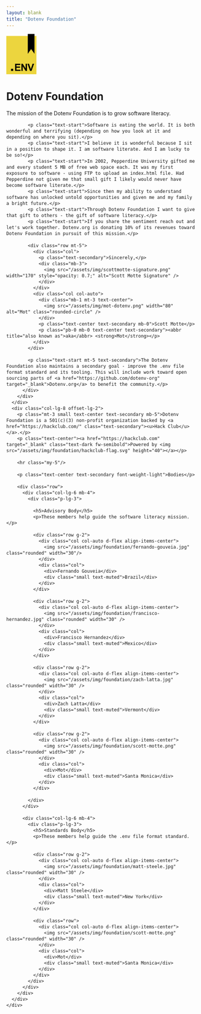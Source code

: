 ```yaml
---
layout: blank
title: "Dotenv Foundation"
---
```


<div class="container-fluid py-5 bg-yellow">
  <div class="container pt-0 mb-3">
    <div class="row">
      <div class="col-lg-8 offset-lg-2">
        <div class="text-center mb-2">
          <img src="/assets/img/dotenv-foundation.png" width="80" class="shadow-lg border border-dark rounded">
        </div>
        <h1 class="fw-bold text-center text-dark">Dotenv Foundation</h1>
        <p class="mb-4 text-center text-dark">
          The mission of the Dotenv Foundation is to grow software literacy.
        </p>
      </div>
    </div>
  </div>
</div>

<div class="container-fluid pb-3 bg-light">

  <div class="container pt-5 mb-3">
    <div class="row">
      <div class="col-lg-8 offset-lg-2">
        <div class="card border-muted">
          <div class="card-body p-lg-5 p-md-5">
            <p class="text-start text-secondary"></p>

            <p class="text-start">Software is eating the world. It is both wonderful and terrifying (depending on how you look at it and depending on where you sit).</p>
            <p class="text-start">I believe it is wonderful because I sit in a position to shape it. I am software literate. And I am lucky to be so!</p>
            <p class="text-start">In 2002, Pepperdine University gifted me and every student 5 MB of free web space each. It was my first exposure to software - using FTP to upload an index.html file. Had Pepperdine not given me that small gift I likely would never have become software literate.</p>
            <p class="text-start">Since then my ability to understand software has unlocked untold opportunities and given me and my family a bright future.</p>
            <p class="text-start">Through Dotenv Foundation I want to give that gift to others - the gift of software literacy.</p>
            <p class="text-start">If you share the sentiment reach out and let's work together. Dotenv.org is donating 10% of its revenues toward Dotenv Foundation in pursuit of this mission.</p>

            <div class="row mt-5">
              <div class="col">
                <p class="text-secondary">Sincerely,</p>
                <div class="mb-3">
                  <img src="/assets/img/scottmotte-signature.png" width="170" style="opacity: 0.7;" alt="Scott Motte Signature" />
                </div>
              </div>
              <div class="col col-auto">
                <div class="mb-1 mt-3 text-center">
                  <img src="/assets/img/mot-dotenv.png" width="80" alt="Mot" class="rounded-circle" />
                </div>
                <p class="text-center text-secondary mb-0">Scott Motte</p>
                <p class="pb-0 mb-0 text-center text-secondary"><abbr title="also known as">aka</abbr> <strong>Mot</strong></p>
              </div>
            </div>

            <p class="text-start mt-5 text-secondary">The Dotenv Foundation also maintains a secondary goal - improve the .env file format standard and its tooling. This will include work toward open sourcing parts of <a href="https://github.com/dotenv-org" target="_blank">Dotenv.org</a> to benefit the community.</p>
          </div>
        </div>
      </div>
      <div class="col-lg-8 offset-lg-2">
        <p class="mt-3 small text-center text-secondary mb-5">Dotenv Foundation is a 501(c)(3) non-profit organization backed by <a href="https://hackclub.com/" class="text-secondary"><u>Hack Club</u></a>.</p>
        <p class="text-center"><a href="https://hackclub.com" target="_blank" class="text-dark fw-semibold">Powered by <img src="/assets/img/foundation/hackclub-flag.svg" height="40"></a></p>

        <hr class="my-5"/>

        <p class="text-center text-secondary font-weight-light">Bodies</p>

        <div class="row">
          <div class="col-lg-6 mb-4">
            <div class="p-lg-3">

              <h5>Advisory Body</h5>
              <p>These members help guide the software literacy mission.</p>

              <div class="row g-2">
                <div class="col col-auto d-flex align-items-center">
                  <img src="/assets/img/foundation/fernando-gouveia.jpg" class="rounded" width="30"/>
                </div>
                <div class="col">
                  <div>Fernando Gouveia</div>
                  <div class="small text-muted">Brazil</div>
                </div>
              </div>

              <div class="row g-2">
                <div class="col col-auto d-flex align-items-center">
                  <img src="/assets/img/foundation/francisco-hernandez.jpg" class="rounded" width="30" />
                </div>
                <div class="col">
                  <div>Francisco Hernandez</div>
                  <div class="small text-muted">Mexico</div>
                </div>
              </div>

              <div class="row g-2">
                <div class="col col-auto d-flex align-items-center">
                  <img src="/assets/img/foundation/zach-latta.jpg" class="rounded" width="30" />
                </div>
                <div class="col">
                  <div>Zach Latta</div>
                  <div class="small text-muted">Vermont</div>
                </div>
              </div>

              <div class="row g-2">
                <div class="col col-auto d-flex align-items-center">
                  <img src="/assets/img/foundation/scott-motte.png" class="rounded" width="30" />
                </div>
                <div class="col">
                  <div>Mot</div>
                  <div class="small text-muted">Santa Monica</div>
                </div>
              </div>

            </div>
          </div>

          <div class="col-lg-6 mb-4">
            <div class="p-lg-3">
              <h5>Standards Body</h5>
              <p>These members help guide the .env file format standard.</p>

              <div class="row g-2">
                <div class="col col-auto d-flex align-items-center">
                  <img src="/assets/img/foundation/matt-steele.jpg" class="rounded" width="30" />
                </div>
                <div class="col">
                  <div>Matt Steele</div>
                  <div class="small text-muted">New York</div>
                </div>
              </div>

              <div class="row">
                <div class="col col-auto d-flex align-items-center">
                  <img src="/assets/img/foundation/scott-motte.png" class="rounded" width="30" />
                </div>
                <div class="col">
                  <div>Mot</div>
                  <div class="small text-muted">Santa Monica</div>
                </div>
              </div>
            </div>
          </div>
        </div>
      </div>
    </div>
  </div>
</div>
